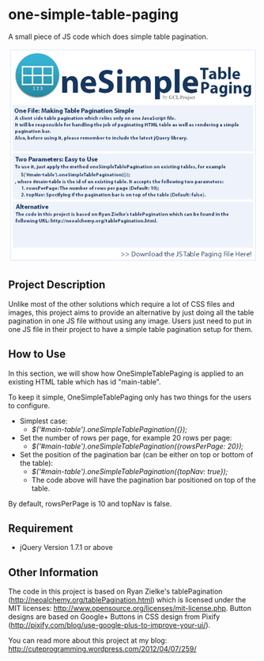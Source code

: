 one-simple-table-paging
=======================

A small piece of JS code which does simple table pagination.

![OneSimpleTablePaging](image/OneSimpleTablePagingPoster.png?raw=true)

## Project Description

Unlike most of the other solutions which require a lot of CSS files and images, this project aims to provide an alternative by just doing all the table pagination in one JS file without using any image. Users just need to put in one JS file in their project to have a simple table pagination setup for them.

## How to Use

In this section, we will show how OneSimpleTablePaging is applied to an existing HTML table which has id "main-table".

To keep it simple, OneSimpleTablePaging only has two things for the users to configure.

 * Simplest case:
   * *$('#main-table').oneSimpleTablePagination({});*
 * Set the number of rows per page, for example 20 rows per page:
   * *$('#main-table').oneSimpleTablePagination({rowsPerPage: 20});*
 * Set the position of the pagination bar (can be either on top or bottom of the table):
   * *$('#main-table').oneSimpleTablePagination({topNav: true});*
   * The code above will have the pagination bar positioned on top of the table.

By default, rowsPerPage is 10 and topNav is false.

## Requirement

 * jQuery Version 1.7.1 or above

## Other Information

The code in this project is based on Ryan Zielke's tablePagination (http://neoalchemy.org/tablePagination.html) which is licensed under the MIT licenses: http://www.opensource.org/licenses/mit-license.php. Button designs are based on Google+ Buttons in CSS design from Pixify (http://pixify.com/blog/use-google-plus-to-improve-your-ui/).

You can read more about this project at my blog: http://cuteprogramming.wordpress.com/2012/04/07/259/
